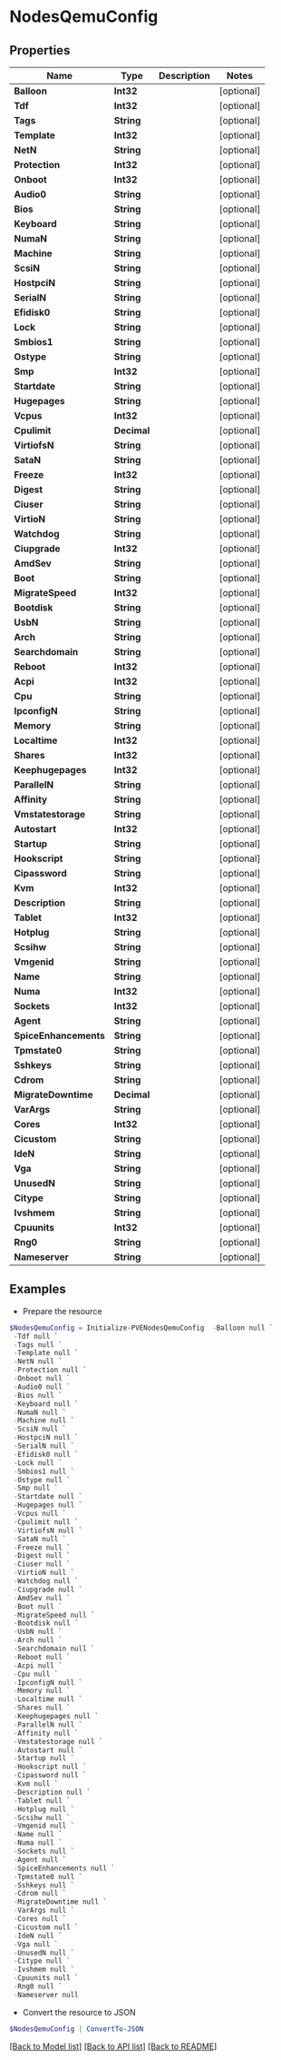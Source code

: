 # NodesQemuConfig
## Properties

Name | Type | Description | Notes
------------ | ------------- | ------------- | -------------
**Balloon** | **Int32** |  | [optional] 
**Tdf** | **Int32** |  | [optional] 
**Tags** | **String** |  | [optional] 
**Template** | **Int32** |  | [optional] 
**NetN** | **String** |  | [optional] 
**Protection** | **Int32** |  | [optional] 
**Onboot** | **Int32** |  | [optional] 
**Audio0** | **String** |  | [optional] 
**Bios** | **String** |  | [optional] 
**Keyboard** | **String** |  | [optional] 
**NumaN** | **String** |  | [optional] 
**Machine** | **String** |  | [optional] 
**ScsiN** | **String** |  | [optional] 
**HostpciN** | **String** |  | [optional] 
**SerialN** | **String** |  | [optional] 
**Efidisk0** | **String** |  | [optional] 
**Lock** | **String** |  | [optional] 
**Smbios1** | **String** |  | [optional] 
**Ostype** | **String** |  | [optional] 
**Smp** | **Int32** |  | [optional] 
**Startdate** | **String** |  | [optional] 
**Hugepages** | **String** |  | [optional] 
**Vcpus** | **Int32** |  | [optional] 
**Cpulimit** | **Decimal** |  | [optional] 
**VirtiofsN** | **String** |  | [optional] 
**SataN** | **String** |  | [optional] 
**Freeze** | **Int32** |  | [optional] 
**Digest** | **String** |  | [optional] 
**Ciuser** | **String** |  | [optional] 
**VirtioN** | **String** |  | [optional] 
**Watchdog** | **String** |  | [optional] 
**Ciupgrade** | **Int32** |  | [optional] 
**AmdSev** | **String** |  | [optional] 
**Boot** | **String** |  | [optional] 
**MigrateSpeed** | **Int32** |  | [optional] 
**Bootdisk** | **String** |  | [optional] 
**UsbN** | **String** |  | [optional] 
**Arch** | **String** |  | [optional] 
**Searchdomain** | **String** |  | [optional] 
**Reboot** | **Int32** |  | [optional] 
**Acpi** | **Int32** |  | [optional] 
**Cpu** | **String** |  | [optional] 
**IpconfigN** | **String** |  | [optional] 
**Memory** | **String** |  | [optional] 
**Localtime** | **Int32** |  | [optional] 
**Shares** | **Int32** |  | [optional] 
**Keephugepages** | **Int32** |  | [optional] 
**ParallelN** | **String** |  | [optional] 
**Affinity** | **String** |  | [optional] 
**Vmstatestorage** | **String** |  | [optional] 
**Autostart** | **Int32** |  | [optional] 
**Startup** | **String** |  | [optional] 
**Hookscript** | **String** |  | [optional] 
**Cipassword** | **String** |  | [optional] 
**Kvm** | **Int32** |  | [optional] 
**Description** | **String** |  | [optional] 
**Tablet** | **Int32** |  | [optional] 
**Hotplug** | **String** |  | [optional] 
**Scsihw** | **String** |  | [optional] 
**Vmgenid** | **String** |  | [optional] 
**Name** | **String** |  | [optional] 
**Numa** | **Int32** |  | [optional] 
**Sockets** | **Int32** |  | [optional] 
**Agent** | **String** |  | [optional] 
**SpiceEnhancements** | **String** |  | [optional] 
**Tpmstate0** | **String** |  | [optional] 
**Sshkeys** | **String** |  | [optional] 
**Cdrom** | **String** |  | [optional] 
**MigrateDowntime** | **Decimal** |  | [optional] 
**VarArgs** | **String** |  | [optional] 
**Cores** | **Int32** |  | [optional] 
**Cicustom** | **String** |  | [optional] 
**IdeN** | **String** |  | [optional] 
**Vga** | **String** |  | [optional] 
**UnusedN** | **String** |  | [optional] 
**Citype** | **String** |  | [optional] 
**Ivshmem** | **String** |  | [optional] 
**Cpuunits** | **Int32** |  | [optional] 
**Rng0** | **String** |  | [optional] 
**Nameserver** | **String** |  | [optional] 

## Examples

- Prepare the resource
```powershell
$NodesQemuConfig = Initialize-PVENodesQemuConfig  -Balloon null `
 -Tdf null `
 -Tags null `
 -Template null `
 -NetN null `
 -Protection null `
 -Onboot null `
 -Audio0 null `
 -Bios null `
 -Keyboard null `
 -NumaN null `
 -Machine null `
 -ScsiN null `
 -HostpciN null `
 -SerialN null `
 -Efidisk0 null `
 -Lock null `
 -Smbios1 null `
 -Ostype null `
 -Smp null `
 -Startdate null `
 -Hugepages null `
 -Vcpus null `
 -Cpulimit null `
 -VirtiofsN null `
 -SataN null `
 -Freeze null `
 -Digest null `
 -Ciuser null `
 -VirtioN null `
 -Watchdog null `
 -Ciupgrade null `
 -AmdSev null `
 -Boot null `
 -MigrateSpeed null `
 -Bootdisk null `
 -UsbN null `
 -Arch null `
 -Searchdomain null `
 -Reboot null `
 -Acpi null `
 -Cpu null `
 -IpconfigN null `
 -Memory null `
 -Localtime null `
 -Shares null `
 -Keephugepages null `
 -ParallelN null `
 -Affinity null `
 -Vmstatestorage null `
 -Autostart null `
 -Startup null `
 -Hookscript null `
 -Cipassword null `
 -Kvm null `
 -Description null `
 -Tablet null `
 -Hotplug null `
 -Scsihw null `
 -Vmgenid null `
 -Name null `
 -Numa null `
 -Sockets null `
 -Agent null `
 -SpiceEnhancements null `
 -Tpmstate0 null `
 -Sshkeys null `
 -Cdrom null `
 -MigrateDowntime null `
 -VarArgs null `
 -Cores null `
 -Cicustom null `
 -IdeN null `
 -Vga null `
 -UnusedN null `
 -Citype null `
 -Ivshmem null `
 -Cpuunits null `
 -Rng0 null `
 -Nameserver null
```

- Convert the resource to JSON
```powershell
$NodesQemuConfig | ConvertTo-JSON
```

[[Back to Model list]](../README.md#documentation-for-models) [[Back to API list]](../README.md#documentation-for-api-endpoints) [[Back to README]](../README.md)

